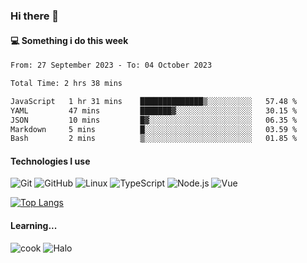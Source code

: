 ### Hi there 👋

#### 💻 Something i do this week

<!--START_SECTION:waka-->

```txt
From: 27 September 2023 - To: 04 October 2023

Total Time: 2 hrs 38 mins

JavaScript   1 hr 31 mins    ██████████████▒░░░░░░░░░░   57.48 %
YAML         47 mins         ███████▓░░░░░░░░░░░░░░░░░   30.15 %
JSON         10 mins         █▓░░░░░░░░░░░░░░░░░░░░░░░   06.35 %
Markdown     5 mins          █░░░░░░░░░░░░░░░░░░░░░░░░   03.59 %
Bash         2 mins          ▒░░░░░░░░░░░░░░░░░░░░░░░░   01.85 %
```

<!--END_SECTION:waka-->


#### Technologies I use
![Git](https://img.shields.io/badge/-Git-222222?style=flat&logo=git&logoColor=F05032)
![GitHub](https://img.shields.io/badge/-GitHub-181717?style=flat&logo=github)
![Linux](https://img.shields.io/badge/-Linux-222222?style=flat&logo=linux&logoColor=FCC624)
![TypeScript](https://img.shields.io/badge/-TypeScript-000000?style=flat&logo=typescript)
![Node.js](https://img.shields.io/badge/-Node.js-222222?style=flat&logo=node.js&logoColor=339933)
![Vue](https://img.shields.io/badge/-Vue-222222?style=flat&logo=Vue.js&logoColor=4FC08D)

[![Top Langs](https://github-readme-stats.vercel.app/api/top-langs/?username=GodlessLiu&layout=compact)](https://github.com/anuraghazra/github-readme-stats)
#### Learning...
![cook](https://img.shields.io/badge/cook-v0.0.0-yellow.svg)
![Halo](https://img.shields.io/badge/Halo-v2.9.0-blue.svg)
